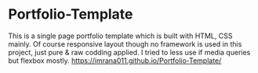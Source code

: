 # Portfolio-Template
This is a single page portfolio template which is built with HTML, CSS mainly. Of course responsive layout though no framework is used in this project, just pure &amp; raw codding applied. I tried to less use if media queries but flexbox mostly. 
https://imrana011.github.io/Portfolio-Template/
